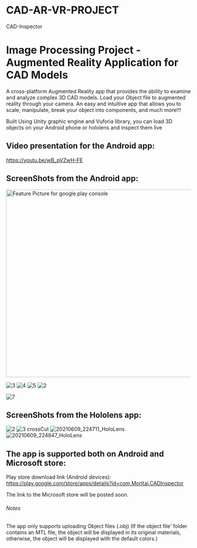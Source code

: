 # CAD-AR-VR-PROJECT
CAD-Inspector

# Image Processing Project - Augmented Reality Application for CAD Models

A cross-platform Augmented Reality app that provides the ability to examine and analyze complex 3D CAD models.
Load your Object file to augmented reality through your camera.
An easy and intuitive app that allows you to scale, manipulate, break your object into components, and much more!!!

Built Using Unity graphic engine and Vuforia library, you can load 3D objects on your Android phone or hololens and inspect them live

## Video presentation for the Android app:
https://youtu.be/wB_pVZwH-FE
## ScreenShots from the Android app:
<img width="512" alt="Feature Picture for google play console" src="https://user-images.githubusercontent.com/26859371/124269578-b7ed3500-db43-11eb-8d18-0142a6a0fa46.png">

![3](https://user-images.githubusercontent.com/26859371/124271140-c63c5080-db45-11eb-9885-859e58f1f12f.jpg)
![4](https://user-images.githubusercontent.com/26859371/124271174-cf2d2200-db45-11eb-9859-50780165e025.jpg)
![5](https://user-images.githubusercontent.com/26859371/124271201-d7855d00-db45-11eb-9d39-ce9a919a3a81.jpg)
![2](https://user-images.githubusercontent.com/26859371/124271278-f1bf3b00-db45-11eb-8f01-953cdfe17da9.jpg)


![7](https://user-images.githubusercontent.com/26859371/124270317-ba03c380-db44-11eb-89ef-27156146de2b.jpg)

## ScreenShots from the Hololens app:

![2](https://user-images.githubusercontent.com/26859371/124269271-5927bb80-db43-11eb-88ea-45733c3c3114.JPG)
![3 crossCut](https://user-images.githubusercontent.com/26859371/124269286-5f1d9c80-db43-11eb-855a-514220657902.JPG)
![20210609_224711_HoloLens](https://user-images.githubusercontent.com/26859371/124269376-79f01100-db43-11eb-95d2-e2c564880b97.jpg)
![20210609_224847_HoloLens](https://user-images.githubusercontent.com/26859371/124269399-7f4d5b80-db43-11eb-8b34-4a78b0a43afa.jpg)

## The app is supported both on Android and Microsoft store:
Play store download link (Android devices):
https://play.google.com/store/apps/details?id=com.MorItai.CADInspector

The link to the Microsoft store will be posted soon.

###### Notes
The app only supports uploading Object files (.obj)
(If the object file' folder contains an MTL file, the object will be displayed in its original materials, otherwise, the object will be displayed with the default colors.)
